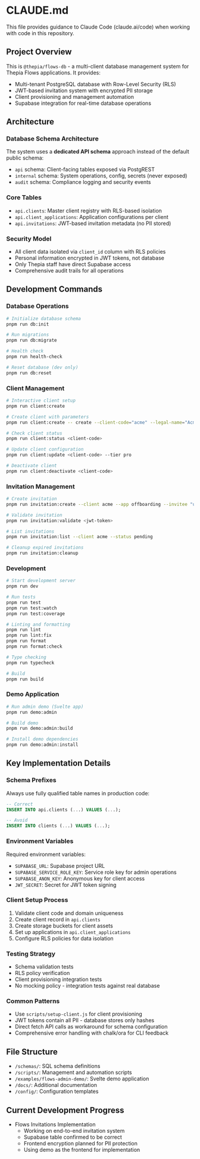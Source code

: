 # CLAUDE.md

This file provides guidance to Claude Code (claude.ai/code) when working with code in this repository.

## Project Overview

This is `@thepia/flows-db` - a multi-client database management system for Thepia Flows applications. It provides:
- Multi-tenant PostgreSQL database with Row-Level Security (RLS)
- JWT-based invitation system with encrypted PII storage
- Client provisioning and management automation
- Supabase integration for real-time database operations

## Architecture

### Database Schema Architecture
The system uses a **dedicated API schema** approach instead of the default public schema:
- `api` schema: Client-facing tables exposed via PostgREST
- `internal` schema: System operations, config, secrets (never exposed)
- `audit` schema: Compliance logging and security events

### Core Tables
- `api.clients`: Master client registry with RLS-based isolation
- `api.client_applications`: Application configurations per client
- `api.invitations`: JWT-based invitation metadata (no PII stored)

### Security Model
- All client data isolated via `client_id` column with RLS policies
- Personal information encrypted in JWT tokens, not database
- Only Thepia staff have direct Supabase access
- Comprehensive audit trails for all operations

## Development Commands

### Database Operations
```bash
# Initialize database schema
pnpm run db:init

# Run migrations
pnpm run db:migrate

# Health check
pnpm run health-check

# Reset database (dev only)
pnpm run db:reset
```

### Client Management
```bash
# Interactive client setup
pnpm run client:create

# Create client with parameters
pnpm run client:create -- create --client-code="acme" --legal-name="Acme Corp" --domain="acme.thepia.net"

# Check client status
pnpm run client:status <client-code>

# Update client configuration
pnpm run client:update <client-code> --tier pro

# Deactivate client
pnpm run client:deactivate <client-code>
```

### Invitation Management
```bash
# Create invitation
pnpm run invitation:create --client acme --app offboarding --invitee "user@example.com"

# Validate invitation
pnpm run invitation:validate <jwt-token>

# List invitations
pnpm run invitation:list --client acme --status pending

# Cleanup expired invitations
pnpm run invitation:cleanup
```

### Development
```bash
# Start development server
pnpm run dev

# Run tests
pnpm run test
pnpm run test:watch
pnpm run test:coverage

# Linting and formatting
pnpm run lint
pnpm run lint:fix
pnpm run format
pnpm run format:check

# Type checking
pnpm run typecheck

# Build
pnpm run build
```

### Demo Application
```bash
# Run admin demo (Svelte app)
pnpm run demo:admin

# Build demo
pnpm run demo:admin:build

# Install demo dependencies
pnpm run demo:admin:install
```

## Key Implementation Details

### Schema Prefixes
Always use fully qualified table names in production code:
```sql
-- Correct
INSERT INTO api.clients (...) VALUES (...);

-- Avoid
INSERT INTO clients (...) VALUES (...);
```

### Environment Variables
Required environment variables:
- `SUPABASE_URL`: Supabase project URL
- `SUPABASE_SERVICE_ROLE_KEY`: Service role key for admin operations
- `SUPABASE_ANON_KEY`: Anonymous key for client access
- `JWT_SECRET`: Secret for JWT token signing

### Client Setup Process
1. Validate client code and domain uniqueness
2. Create client record in `api.clients`
3. Create storage buckets for client assets
4. Set up applications in `api.client_applications`
5. Configure RLS policies for data isolation

### Testing Strategy
- Schema validation tests
- RLS policy verification
- Client provisioning integration tests
- No mocking policy - integration tests against real database

### Common Patterns
- Use `scripts/setup-client.js` for client provisioning
- JWT tokens contain all PII - database stores only hashes
- Direct fetch API calls as workaround for schema configuration
- Comprehensive error handling with chalk/ora for CLI feedback

## File Structure
- `/schemas/`: SQL schema definitions
- `/scripts/`: Management and automation scripts
- `/examples/flows-admin-demo/`: Svelte demo application
- `/docs/`: Additional documentation
- `/config/`: Configuration templates

## Current Development Progress
- Flows Invitations Implementation
  - Working on end-to-end invitation system
  - Supabase table confirmed to be correct
  - Frontend encryption planned for PII protection
  - Using demo as the frontend for implementation